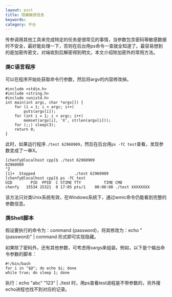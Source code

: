 ```yaml
---
layout: post
title: 隐藏敏感信息
keywords:
category: 平台
---
```


传参调用其他工具来完成特定的任务是很常见的事情，当参数包含密码等敏感数据时不安全，最好能处理一下，否则在后台用ps命令一查就全知道了。最容易想到的是加密传密文，对端收到后解密得到明文。本文介绍除加密外的常用方法。

### 类C语言程序

可以在程序开始处获取命令行参数，然后将argv的内容修改掉。

```
#include <stdio.h>
#include <string.h>
#include <unistd.h>
int main(int argc, char *argv[]) {
    for (i = 1; i < argc; i++)
        puts(argv[i]);
    for (int i = 1; i < argc; i++)
        memset(argv[i], 'X', strlen(argv[i]));
    for (;;) sleep(3);
    return 0;
}
```

此时，如果运行程序`./test 62960909`，然后在后台用`ps -fC test`查看，发现参数变成了一串X。

```
[chenfy@localhost cpp]$ ./test 62960909
62960909
^Z
[1]+  Stopped                 ./test 62960909
[chenfy@localhost cpp]$ ps -fC test
UID        PID  PPID  C STIME TTY          TIME CMD
chenfy   15534 15321  0 17:05 pts/1    00:00:00 ./test XXXXXXXX
```

该方法只对类Unix系统有效，在Windows系统下，通过wmic命令仍能看到完整的参数信息。

### 类Shell脚本

假设要执行的命令为：command {password}，将其修改为：echo \"{password}\" \| command 形式即可实现隐藏。

如果除了密码外，还有其他参数，可考虑用xargs来组装。例如，以下是个输出命令参数的脚本：

```
#!/bin/bash
for i in "$@"; do echo $i; done
while true; do sleep 1; done
```

执行：echo \"abc\" \"123\" \| ./test 时，用ps查看test进程是不带参数的，另外搜echo进程也找不到对应的记录。
